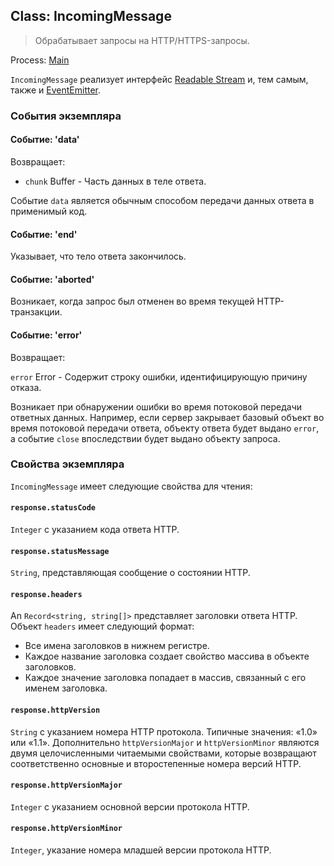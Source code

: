 ## Class: IncomingMessage

> Обрабатывает запросы на HTTP/HTTPS-запросы.

Process: [Main](../glossary.md#main-process)

`IncomingMessage` реализует интерфейс [Readable Stream](https://nodejs.org/api/stream.html#stream_readable_streams) и, тем самым, также и [EventEmitter](https://nodejs.org/api/events.html#events_class_eventemitter).

### События экземпляра

#### Событие: 'data'

Возвращает:

* `chunk` Buffer - Часть данных в теле ответа.

Событие `data` является обычным способом передачи данных ответа в применимый код.

#### Событие: 'end'

Указывает, что тело ответа закончилось.

#### Событие: 'aborted'

Возникает, когда запрос был отменен во время текущей HTTP-транзакции.

#### Событие: 'error'

Возвращает:

`error` Error - Содержит строку ошибки, идентифицирующую причину отказа.

Возникает при обнаружении ошибки во время потоковой передачи ответных данных. Например, если сервер закрывает базовый объект во время потоковой передачи ответа, объекту ответа будет выдано `error`, а событие `close` впоследствии будет выдано объекту запроса.

### Свойства экземпляра

`IncomingMessage` имеет следующие свойства для чтения:

#### `response.statusCode`

`Integer` с указанием кода ответа HTTP.

#### `response.statusMessage`

`String`, представляющая сообщение о состоянии HTTP.

#### `response.headers`

An `Record<string, string[]>` представляет заголовки ответа HTTP. Объект `headers` имеет следующий формат:

* Все имена заголовков в нижнем регистре.
* Каждое название заголовка создает свойство массива в объекте заголовков.
* Каждое значение заголовка попадает в массив, связанный с его именем заголовка.

#### `response.httpVersion`

`String` с указанием номера HTTP протокола. Типичные значения: «1.0» или «1.1». Дополнительно `httpVersionMajor` и `httpVersionMinor` являются двумя целочисленными читаемыми свойствами, которые возвращают соответственно основные и второстепенные номера версий HTTP.

#### `response.httpVersionMajor`

`Integer` с указанием основной версии протокола HTTP.

#### `response.httpVersionMinor`

`Integer`, указание номера младшей версии протокола HTTP.